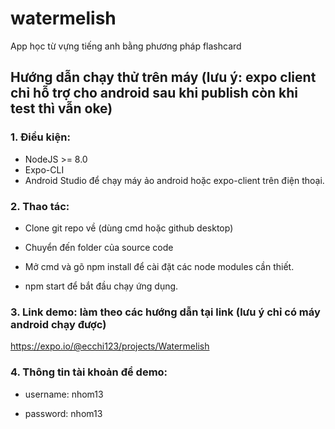 # watermelish
App học từ vựng tiếng anh bằng phương pháp flashcard

## Hướng dẫn chạy thử trên máy (lưu ý: expo client chỉ hỗ trợ cho android sau khi publish còn khi test thì vẫn oke)

### 1. Điều kiện:

- NodeJS >= 8.0
- Expo-CLI
- Android Studio để chạy máy ảo android hoặc expo-client trên điện thoại.

### 2. Thao tác:

- Clone git repo về (dùng cmd hoặc github desktop)

- Chuyển đến folder của source code

- Mở cmd và gõ npm install để cài đặt các node modules cần thiết.

- npm start để bắt đầu chạy ứng dụng.

### 3. Link demo: làm theo các hướng dẫn tại link (lưu ý chỉ có máy android chạy được)

https://expo.io/@ecchi123/projects/Watermelish

### 4. Thông tin tài khoản để demo:

- username: nhom13

- password: nhom13


